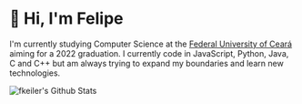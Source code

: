 # 👋 Hi, I'm Felipe

I'm currently studying Computer Science at the [Federal University of Ceará](https://www.ufc.br/) aiming for a 2022 graduation. I currently code in JavaScript, Python, Java, C and C++ but am always trying to expand my boundaries and learn new technologies.

![fkeiler's Github Stats](https://github-readme-stats.vercel.app/api?username=fkeiler&show_icons=true&title_color=01579B)
